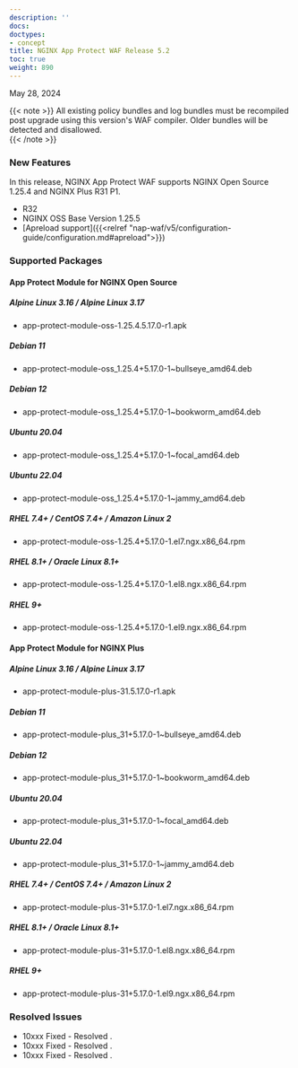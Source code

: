 ```yaml
---
description: ''
docs: 
doctypes:
- concept
title: NGINX App Protect WAF Release 5.2
toc: true
weight: 890
---
```


May 28, 2024

{{< note >}}
 All existing policy bundles and log bundles must be recompiled post upgrade using this version's WAF compiler. Older bundles will be detected and disallowed.   
{{< /note >}}

### New Features

In this release, NGINX App Protect WAF supports NGINX Open Source 1.25.4 and NGINX Plus R31 P1.

- R32
- NGINX OSS Base Version 1.25.5
- [Apreload support]({{<relref "nap-waf/v5/configuration-guide/configuration.md#apreload">}})

### Supported Packages

#### App Protect Module for NGINX Open Source

##### Alpine Linux 3.16 / Alpine Linux 3.17

- app-protect-module-oss-1.25.4.5.17.0-r1.apk

##### Debian 11

- app-protect-module-oss_1.25.4+5.17.0-1~bullseye_amd64.deb

##### Debian 12

- app-protect-module-oss_1.25.4+5.17.0-1~bookworm_amd64.deb

##### Ubuntu 20.04

- app-protect-module-oss_1.25.4+5.17.0-1~focal_amd64.deb

##### Ubuntu 22.04

- app-protect-module-oss_1.25.4+5.17.0-1~jammy_amd64.deb

##### RHEL 7.4+ / CentOS 7.4+ / Amazon Linux 2

- app-protect-module-oss-1.25.4+5.17.0-1.el7.ngx.x86_64.rpm

##### RHEL 8.1+ / Oracle Linux 8.1+

- app-protect-module-oss-1.25.4+5.17.0-1.el8.ngx.x86_64.rpm

##### RHEL 9+

- app-protect-module-oss-1.25.4+5.17.0-1.el9.ngx.x86_64.rpm

#### App Protect Module for NGINX Plus

##### Alpine Linux 3.16 / Alpine Linux 3.17

- app-protect-module-plus-31.5.17.0-r1.apk

##### Debian 11

- app-protect-module-plus_31+5.17.0-1~bullseye_amd64.deb

##### Debian 12

- app-protect-module-plus_31+5.17.0-1~bookworm_amd64.deb

##### Ubuntu 20.04

- app-protect-module-plus_31+5.17.0-1~focal_amd64.deb

##### Ubuntu 22.04

- app-protect-module-plus_31+5.17.0-1~jammy_amd64.deb

##### RHEL 7.4+ / CentOS 7.4+ / Amazon Linux 2

- app-protect-module-plus-31+5.17.0-1.el7.ngx.x86_64.rpm

##### RHEL 8.1+ / Oracle Linux 8.1+

- app-protect-module-plus-31+5.17.0-1.el8.ngx.x86_64.rpm

##### RHEL 9+

- app-protect-module-plus-31+5.17.0-1.el9.ngx.x86_64.rpm

### Resolved Issues

- 10xxx Fixed -  Resolved .
- 10xxx Fixed - Resolved .
- 10xxx Fixed - Resolved .